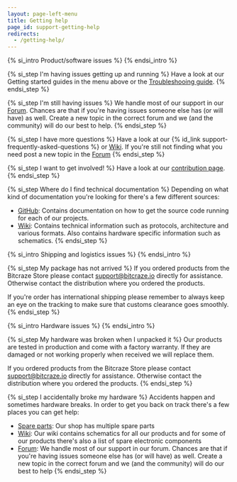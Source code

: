 ```yaml
---
layout: page-left-menu
title: Getting help
page_id: support-getting-help
redirects:
  - /getting-help/
---
```


{% si_intro Product/software issues %}
{% endsi_intro %}

{% si_step I'm having issues getting up and running %}
Have a look at our Getting started guides in the menu above or the
[Troubleshooing guide](/support/troubleshooting/).
{% endsi_step %}

{% si_step I'm still having issues %}
We handle most of our support in our [Forum](//forum.bitcraze.io). Chances are
that if you're having issues someone else has (or will have) as well.
Create a new topic in the correct forum and we (and the community) will do our
best to help.
{% endsi_step %}

{% si_step I have more questions %}
Have a look at our {% id_link support-frequently-asked-questions %}
or [Wiki](//wiki.bitcraze.io). If you're still not finding what you need post
a new topic in the [Forum](//forum.bitcraze.io)
{% endsi_step %}

{% si_step I want to get involved! %}
Have a look at our [contribution page](/development/contribute/).
{% endsi_step %}

{% si_step Where do I find technical documentation %}
Depending on what kind of documentation you're looking for there's a few
different sources:

* [GitHub](https://www.github.com/bitcraze): Contains documentation on how
to get the source code running for each of our projects.
* [Wiki](//wiki.bitcraze.io): Contains technical information such as protocols,
architecture and various formats. Also contains hardware specific information
such as schematics.
{% endsi_step %}

{% si_intro Shipping and logistics issues %}
{% endsi_intro %}

{% si_step My package has not arrived %}
If you ordered products from the Bitcraze Store please contact
[support@bitcraze.io](mailto:support@bitcraze.io) directly for
assistance. Otherwise contact the distribution where you ordered the products.

If you're order has international shipping please remember to always keep an
eye on the tracking to make sure that customs clearance goes smoothly.
{% endsi_step %}

{% si_intro Hardware issues %}
{% endsi_intro %}

{% si_step My hardware was broken when I unpacked it %}
Our products are tested in production and come with a factory warranty. If they
are damaged or not working properly when received we will replace them.

If you ordered products from the Bitcraze Store please contact
[support@bitcraze.io](mailto:support@bitcraze.io) directly for
assistance. Otherwise contact the distribution where you ordered the products.
{% endsi_step %}

{% si_step I accidentally broke my hardware %}
Accidents happen and sometimes hardware breaks. In order to get you back on
track there's a few places you can get help:

* [Spare parts](//store.bitcraze.io/collections/spare-parts): Our shop has multiple spare parts
* [Wiki](//wiki.bitcraze.io): Our wiki contains schematics for all our products
and for some of our products there's also a list of spare electronic components
* [Forum](//forum.bitcraze.io): We handle most of our support in our forum.
Chances are that if you're having issues someone else has (or will have) as well.
Create a new topic in the correct forum and we (and the community) will do our
best to help
{% endsi_step %}
